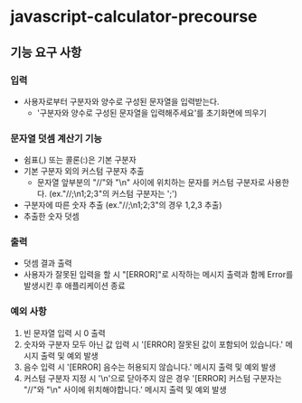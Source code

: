 # javascript-calculator-precourse

## 기능 요구 사항

### 입력

- 사용자로부터 구분자와 양수로 구성된 문자열을 입력받는다.
  - '구분자와 양수로 구성된 문자열을 입력해주세요'를 초기화면에 띄우기

### 문자열 덧셈 계산기 기능

- 쉼표(,) 또는 콜론(:)은 기본 구분자
- 기본 구분자 외의 커스텀 구분자 추출
  - 문자열 앞부분의 "//"와 "\n" 사이에 위치하는 문자를 커스텀 구분자로 사용한다. (ex."//;\n1;2;3"의 커스텀 구분자는 ';')
- 구분자에 따른 숫자 추출 (ex."//;\n1;2;3"의 경우 1,2,3 추출)
- 추출한 숫자 덧셈

### 출력

- 덧셈 결과 출력
- 사용자가 잘못된 입력을 할 시 "[ERROR]"로 시작하는 메시지 출력과 함께 Error를 발생시킨 후 애플리케이션 종료

### 예외 사항

1. 빈 문자열 입력 시 0 출력
2. 숫자와 구분자 모두 아닌 값 입력 시 '[ERROR] 잘못된 값이 포함되어 있습니다.' 메시지 출력 및 예외 발생
3. 음수 입력 시 '[ERROR] 음수는 허용되지 않습니다.' 메시지 출력 및 예외 발생
4. 커스텀 구분자 지정 시 '\n'으로 닫아주지 않은 경우
   '[ERROR] 커스텀 구분자는 "//"와 "\n" 사이에 위치해야합니다.' 메시지 출력 및 예외 발생
